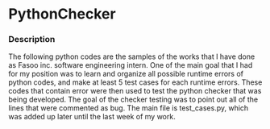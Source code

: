 # PythonChecker

### Description
The following python codes are the samples of the works that I have done as Fasoo inc. software engineering intern. One of the main goal that I had for my position was to learn and organize all possible runtime errors of python codes, and make at least 5 test cases for each runtime errors. 
These codes that contain error were then used to test the python checker that was being developed. The goal of the checker testing was to point out all of the lines that were commented as bug. The main file is test_cases.py, which was added up later until the last week of my work.
